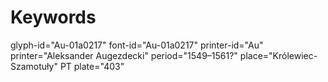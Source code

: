 # Keywords
glyph-id="Au-01a0217"
font-id="Au-01a0217"
printer-id="Au"
printer="Aleksander Augezdecki"
period="1549–1561?"
place="Królewiec-Szamotuły"
PT plate="403"
